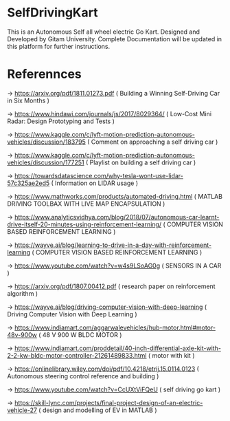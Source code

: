 # SelfDrivingKart
This is an Autonomous Self all wheel electric Go Kart. Designed and Developed by Gitam University. Complete Documentation will be updated in this platform for further instructions.

# Referennces 
-> https://arxiv.org/pdf/1811.01273.pdf ( Building a Winning Self-Driving Car in Six Months )

-> https://www.hindawi.com/journals/js/2017/8029364/ ( Low-Cost Mini Radar: Design Prototyping and Tests )

-> https://www.kaggle.com/c/lyft-motion-prediction-autonomous-vehicles/discussion/183795 ( Comment on approaching a self driving car )

-> https://www.kaggle.com/c/lyft-motion-prediction-autonomous-vehicles/discussion/177251 ( Playlist on building a self driving car )
 
-> https://towardsdatascience.com/why-tesla-wont-use-lidar-57c325ae2ed5 ( Information on LIDAR usage )

-> https://www.mathworks.com/products/automated-driving.html ( MATLAB DRIVING TOOLBAX WITH LIVE MAP ENCAPSULATION )

-> https://www.analyticsvidhya.com/blog/2018/07/autonomous-car-learnt-drive-itself-20-minutes-using-reinforcement-learning/ ( COMPUTER VISION BASED REINFORCEMENT LEARNING )

-> https://wayve.ai/blog/learning-to-drive-in-a-day-with-reinforcement-learning  ( COMPUTER VISION BASED REINFORCEMENT LEARNING )

-> https://www.youtube.com/watch?v=w4s9LSoAG0g ( SENSORS IN A CAR )

-> https://arxiv.org/pdf/1807.00412.pdf ( research paper on reinforcement algorithm )

-> https://wayve.ai/blog/driving-computer-vision-with-deep-learning ( Driving Computer Vision with Deep Learning )

-> https://www.indiamart.com/aggarwalevehicles/hub-motor.html#motor-48v-900w ( 48 V 900 W BLDC MOTOR )

-> https://www.indiamart.com/proddetail/40-inch-differential-axle-kit-with-2-2-kw-bldc-motor-controller-21261489833.html ( motor with kit )

-> https://onlinelibrary.wiley.com/doi/pdf/10.4218/etrij.15.0114.0123 ( Autonomous steering control reference and building )

-> https://www.youtube.com/watch?v=CcUXtViFQeU ( self driving go kart )

-> https://skill-lync.com/projects/final-project-design-of-an-electric-vehicle-27 ( design and modelling of EV in MATLAB )
